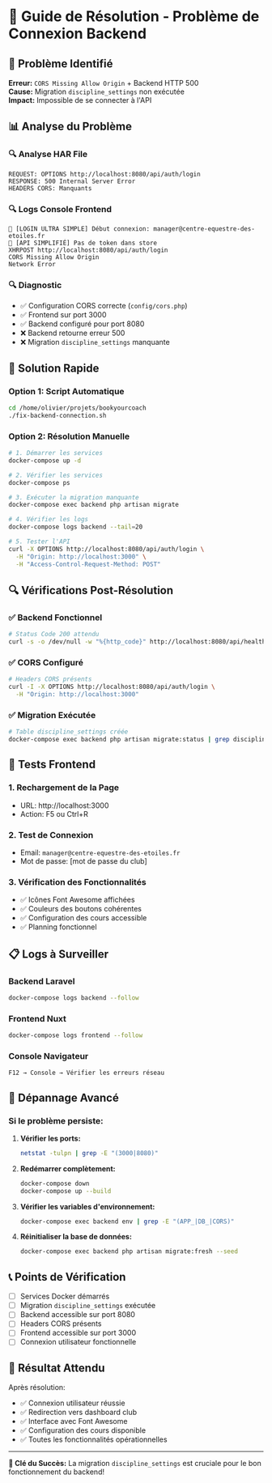 # 🔧 Guide de Résolution - Problème de Connexion Backend

## 🎯 Problème Identifié

**Erreur:** `CORS Missing Allow Origin` + Backend HTTP 500  
**Cause:** Migration `discipline_settings` non exécutée  
**Impact:** Impossible de se connecter à l'API

## 📊 Analyse du Problème

### 🔍 Analyse HAR File
```
REQUEST: OPTIONS http://localhost:8080/api/auth/login
RESPONSE: 500 Internal Server Error
HEADERS CORS: Manquants
```

### 🔍 Logs Console Frontend
```
🚀 [LOGIN ULTRA SIMPLE] Début connexion: manager@centre-equestre-des-etoiles.fr
🚀 [API SIMPLIFIÉ] Pas de token dans store
XHRPOST http://localhost:8080/api/auth/login
CORS Missing Allow Origin
Network Error
```

### 🔍 Diagnostic
- ✅ Configuration CORS correcte (`config/cors.php`)
- ✅ Frontend sur port 3000 
- ✅ Backend configuré pour port 8080
- ❌ Backend retourne erreur 500
- ❌ Migration `discipline_settings` manquante

## 🚀 Solution Rapide

### Option 1: Script Automatique
```bash
cd /home/olivier/projets/bookyourcoach
./fix-backend-connection.sh
```

### Option 2: Résolution Manuelle
```bash
# 1. Démarrer les services
docker-compose up -d

# 2. Vérifier les services
docker-compose ps

# 3. Exécuter la migration manquante
docker-compose exec backend php artisan migrate

# 4. Vérifier les logs
docker-compose logs backend --tail=20

# 5. Tester l'API
curl -X OPTIONS http://localhost:8080/api/auth/login \
  -H "Origin: http://localhost:3000" \
  -H "Access-Control-Request-Method: POST"
```

## 🔍 Vérifications Post-Résolution

### ✅ Backend Fonctionnel
```bash
# Status Code 200 attendu
curl -s -o /dev/null -w "%{http_code}" http://localhost:8080/api/health
```

### ✅ CORS Configuré
```bash
# Headers CORS présents
curl -I -X OPTIONS http://localhost:8080/api/auth/login \
  -H "Origin: http://localhost:3000"
```

### ✅ Migration Exécutée
```bash
# Table discipline_settings créée
docker-compose exec backend php artisan migrate:status | grep discipline_settings
```

## 🧪 Tests Frontend

### 1. Rechargement de la Page
- URL: http://localhost:3000
- Action: F5 ou Ctrl+R

### 2. Test de Connexion
- Email: `manager@centre-equestre-des-etoiles.fr`
- Mot de passe: [mot de passe du club]

### 3. Vérification des Fonctionnalités
- ✅ Icônes Font Awesome affichées
- ✅ Couleurs des boutons cohérentes
- ✅ Configuration des cours accessible
- ✅ Planning fonctionnel

## 📋 Logs à Surveiller

### Backend Laravel
```bash
docker-compose logs backend --follow
```

### Frontend Nuxt
```bash
docker-compose logs frontend --follow
```

### Console Navigateur
```
F12 → Console → Vérifier les erreurs réseau
```

## 🔧 Dépannage Avancé

### Si le problème persiste:

1. **Vérifier les ports:**
   ```bash
   netstat -tulpn | grep -E "(3000|8080)"
   ```

2. **Redémarrer complètement:**
   ```bash
   docker-compose down
   docker-compose up --build
   ```

3. **Vérifier les variables d'environnement:**
   ```bash
   docker-compose exec backend env | grep -E "(APP_|DB_|CORS)"
   ```

4. **Réinitialiser la base de données:**
   ```bash
   docker-compose exec backend php artisan migrate:fresh --seed
   ```

## 📞 Points de Vérification

- [ ] Services Docker démarrés
- [ ] Migration `discipline_settings` exécutée  
- [ ] Backend accessible sur port 8080
- [ ] Headers CORS présents
- [ ] Frontend accessible sur port 3000
- [ ] Connexion utilisateur fonctionnelle

## 🎉 Résultat Attendu

Après résolution:
- ✅ Connexion utilisateur réussie
- ✅ Redirection vers dashboard club
- ✅ Interface avec Font Awesome
- ✅ Configuration des cours disponible
- ✅ Toutes les fonctionnalités opérationnelles

---

**🔑 Clé du Succès:** La migration `discipline_settings` est cruciale pour le bon fonctionnement du backend!
